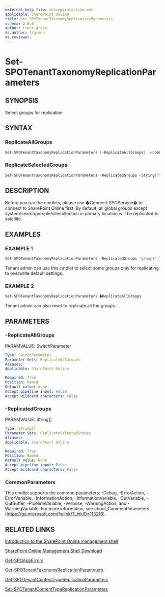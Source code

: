 ```yaml
---
external help file: sharepointonline.xml
applicable: SharePoint Online
title: Set-SPOTenantTaxonomyReplicationParameters
schema: 2.0.0
author: trent-green
ms.author: trgreen
ms.reviewer:
---
```


# Set-SPOTenantTaxonomyReplicationParameters

## SYNOPSIS
Select groups for replication


## SYNTAX

### ReplicateAllGroups
```powershell
Set-SPOTenantTaxonomyReplicationParameters [-ReplicateAllGroups] [<CommonParameters>]
```

### ReplicateSelectedGroups
```powershell
Set-SPOTenantTaxonomyReplicationParameters -ReplicatedGroups <String[]> [<CommonParameters>]
```

## DESCRIPTION
Before you run the cmdlets, please use �Connect-SPOService� to connect to SharePoint Online first.
By default, all global groups except system/search/people/sitecollection in primary location will be replicated to
satellite. 


## EXAMPLES

### EXAMPLE 1
```powershell
Set-SPOTenantTaxonomyReplicationParameters -ReplicatedGroups "group1","group2"
```
Tenant admin can use this cmdlet to select some groups only for replicating to overwrite default settings. 

### EXAMPLE 2
```powershell
Set-SPOTenantTaxonomyReplicationParameters �ReplicateAllGroups
```
Tenant admin can also reset to replicate all the groups.



## PARAMETERS

### -ReplicateAllGroups
PARAMVALUE: SwitchParameter


```yaml
Type: SwitchParameter
Parameter Sets: ReplicateAllGroups
Aliases: 
Applicable: SharePoint Online

Required: True
Position: Named
Default value: None
Accept pipeline input: False
Accept wildcard characters: False
```

### -ReplicatedGroups
PARAMVALUE: String[]


```yaml
Type: String[]
Parameter Sets: ReplicateSelectedGroups
Aliases: 
Applicable: SharePoint Online

Required: True
Position: Named
Default value: None
Accept pipeline input: False
Accept wildcard characters: False
```

### CommonParameters
This cmdlet supports the common parameters: -Debug, -ErrorAction, -ErrorVariable, -InformationAction, -InformationVariable, -OutVariable, -OutBuffer, -PipelineVariable, -Verbose, -WarningAction, and -WarningVariable. For more information, see about_CommonParameters (https://go.microsoft.com/fwlink/?LinkID=113216).


## RELATED LINKS

[Introduction to the SharePoint Online management shell](https://support.office.com/en-us/article/introduction-to-the-sharepoint-online-management-shell-c16941c3-19b4-4710-8056-34c034493429)

[SharePoint Online Management Shell Download](https://www.microsoft.com/en-US/download/details.aspx?id=35588)

[Get-SPOAppErrors](Get-SPOAppErrors.md)

[Get-SPOTenantTaxonomyReplicationParameters](Get-SPOTenantTaxonomyReplicationParameters.md)

[Get-SPOTenantContentTypeReplicationParameters](Get-SPOTenantContentTypeReplicationParameters.md)

[Set-SPOTenantContentTypeReplicationParameters](Set-SPOTenantContentTypeReplicationParameters.md)
